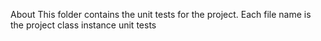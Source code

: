 About
This folder contains the unit tests for the project. Each file name is the project class instance unit tests
